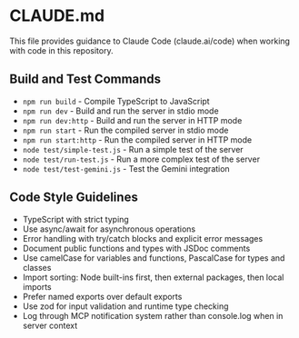 # CLAUDE.md

This file provides guidance to Claude Code (claude.ai/code) when working with code in this repository.

## Build and Test Commands
- `npm run build` - Compile TypeScript to JavaScript
- `npm run dev` - Build and run the server in stdio mode
- `npm run dev:http` - Build and run the server in HTTP mode
- `npm run start` - Run the compiled server in stdio mode
- `npm run start:http` - Run the compiled server in HTTP mode
- `node test/simple-test.js` - Run a simple test of the server
- `node test/run-test.js` - Run a more complex test of the server
- `node test/test-gemini.js` - Test the Gemini integration

## Code Style Guidelines
- TypeScript with strict typing
- Use async/await for asynchronous operations
- Error handling with try/catch blocks and explicit error messages
- Document public functions and types with JSDoc comments
- Use camelCase for variables and functions, PascalCase for types and classes
- Import sorting: Node built-ins first, then external packages, then local imports
- Prefer named exports over default exports
- Use zod for input validation and runtime type checking
- Log through MCP notification system rather than console.log when in server context